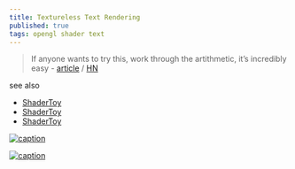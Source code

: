 ```yaml
---
title: Textureless Text Rendering
published: true
tags: opengl shader text
---
```

> If anyone wants to try this, work through the artithmetic, it’s incredibly easy - [article](https://poniesandlight.co.uk/reflect/debug_print_text/) / [HN](https://news.ycombinator.com/item?id=42093037)

see also
- [ShaderToy]( https://www.shadertoy.com/view/Mc3cW2)
- [ShaderToy]( https://www.shadertoy.com/view/llXSzj)
- [ShaderToy]( https://www.shadertoy.com/view/XtfSD8)

[![caption](https://poniesandlight.co.uk/img/reflect/debug_print_text/screenshot_per_char_uv_overlay.png)](https://poniesandlight.co.uk/reflect/debug_print_text/)

[![caption](https://poniesandlight.co.uk/img/reflect/debug_print_text/summary.svg)](https://poniesandlight.co.uk/reflect/debug_print_text/)
